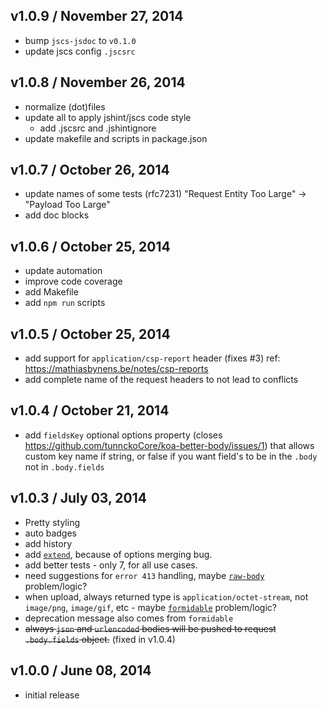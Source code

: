 ## v1.0.9 / November 27, 2014
- bump `jscs-jsdoc` to `v0.1.0`
- update jscs config `.jscsrc`

## v1.0.8 / November 26, 2014
- normalize (dot)files
- update all to apply jshint/jscs code style
  - add .jscsrc and .jshintignore
- update makefile and scripts in package.json

## v1.0.7 / October 26, 2014
- update names of some tests (rfc7231) "Request Entity Too Large" -> "Payload Too Large"
- add doc blocks

## v1.0.6 / October 25, 2014
- update automation
- improve code coverage
- add Makefile
- add `npm run` scripts

## v1.0.5 / October 25, 2014
- add support for `application/csp-report` header (fixes #3) ref: https://mathiasbynens.be/notes/csp-reports
- add complete name of the request headers to not lead to conflicts

## v1.0.4 / October 21, 2014
- add `fieldsKey` optional options property (closes https://github.com/tunnckoCore/koa-better-body/issues/1) that allows custom key name if string, or false if you want field's to be in the `.body` not in `.body.fields`

## v1.0.3 / July 03, 2014
- Pretty styling
- auto badges
- add history
- add [`extend`][extend-url], because of options merging bug.
- add better tests - only 7, for all use cases.
- need suggestions for `error 413` handling, maybe [`raw-body`][rawbody-url] problem/logic?
- when upload, always returned type is `application/octet-stream`, not `image/png`, `image/gif`, etc - maybe [`formidable`][formidable-url] problem/logic?
- deprecation message also comes from `formidable`
- ~~always `json` and `urlencoded` bodies will be pushed to request `.body.fields` object.~~ (fixed in v1.0.4)

## v1.0.0 / June 08, 2014
- initial release



[npmjs-url]: http://npm.im/koa-better-body
[npmjs-shields]: http://img.shields.io/npm/v/koa-better-body.svg
[npmjs-install]: https://nodei.co/npm/koa-better-body.svg?mini=true

[coveralls-url]: https://coveralls.io/r/tunnckoCore/koa-better-body?branch=master
[coveralls-shields]: https://img.shields.io/coveralls/tunnckoCore/koa-better-body.svg

[license-url]: https://github.com/tunnckoCore/koa-better-body/blob/master/license.md
[license-img]: http://img.shields.io/badge/license-MIT-blue.svg

[travis-url]: https://travis-ci.org/tunnckoCore/koa-better-body
[travis-img]: https://travis-ci.org/tunnckoCore/koa-better-body.svg?branch=master

[depstat-url]: https://david-dm.org/tunnckoCore/koa-better-body
[depstat-img]: https://david-dm.org/tunnckoCore/koa-better-body.svg

[author-gittip-img]: http://img.shields.io/gittip/tunnckoCore.svg
[author-gittip]: https://www.gittip.com/tunnckoCore
[author-github]: https://github.com/tunnckoCore
[author-twitter]: https://twitter.com/tunnckoCore

[author-website]: http://www.whistle-bg.tk
[author-npmjs]: https://npmjs.org/~tunnckocore

[cobody-url]: https://github.com/visionmedia/co-body
[mocha-url]: https://github.com/visionmedia/mocha
[rawbody-url]: https://github.com/stream-utils/raw-body
[multer-url]: https://github.com/expressjs/multer
[koa-router-url]: https://github.com/alexmingoia/koa-router
[koa-url]: https://github.com/koajs/koa
[formidable-url]: https://github.com/felixge/node-formidable
[co-url]: https://github.com/visionmedia/co
[extend-url]: https://github.com/justmoon/node-extend
[csp-report]: https://mathiasbynens.be/notes/csp-reports
